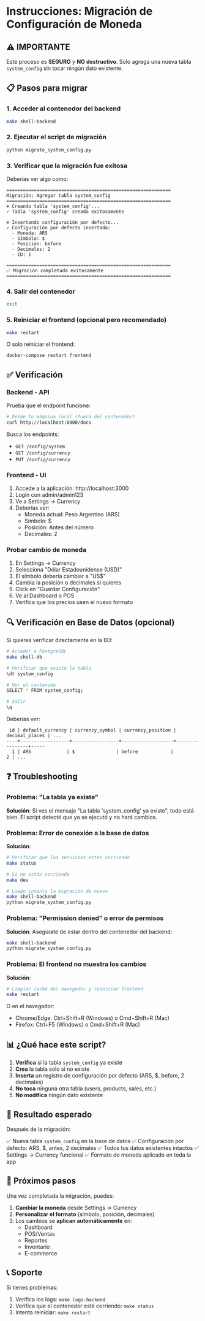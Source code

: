 # Instrucciones: Migración de Configuración de Moneda

## ⚠️ IMPORTANTE
Este proceso es **SEGURO** y **NO destructivo**. Solo agrega una nueva tabla `system_config` sin tocar ningún dato existente.

## 📋 Pasos para migrar

### 1. Acceder al contenedor del backend

```bash
make shell-backend
```

### 2. Ejecutar el script de migración

```bash
python migrate_system_config.py
```

### 3. Verificar que la migración fue exitosa

Deberías ver algo como:

```
============================================================
Migración: Agregar tabla system_config
============================================================
⊕ Creando tabla 'system_config'...
✓ Tabla 'system_config' creada exitosamente

⊕ Insertando configuración por defecto...
✓ Configuración por defecto insertada:
  - Moneda: ARS
  - Símbolo: $
  - Posición: before
  - Decimales: 2
  - ID: 1

============================================================
✅ Migración completada exitosamente
============================================================
```

### 4. Salir del contenedor

```bash
exit
```

### 5. Reiniciar el frontend (opcional pero recomendado)

```bash
make restart
```

O solo reiniciar el frontend:

```bash
docker-compose restart frontend
```

## ✅ Verificación

### Backend - API

Prueba que el endpoint funcione:

```bash
# Desde tu máquina local (fuera del contenedor)
curl http://localhost:8000/docs
```

Busca los endpoints:
- `GET /config/system`
- `GET /config/currency`
- `PUT /config/currency`

### Frontend - UI

1. Accede a la aplicación: http://localhost:3000
2. Login con admin/admin123
3. Ve a Settings → Currency
4. Deberías ver:
   - Moneda actual: Peso Argentino (ARS)
   - Símbolo: $
   - Posición: Antes del número
   - Decimales: 2

### Probar cambio de moneda

1. En Settings → Currency
2. Selecciona "Dólar Estadounidense (USD)"
3. El símbolo debería cambiar a "US$"
4. Cambia la posición o decimales si quieres
5. Click en "Guardar Configuración"
6. Ve al Dashboard o POS
7. Verifica que los precios usen el nuevo formato

## 🔍 Verificación en Base de Datos (opcional)

Si quieres verificar directamente en la BD:

```bash
# Acceder a PostgreSQL
make shell-db

# Verificar que existe la tabla
\dt system_config

# Ver el contenido
SELECT * FROM system_config;

# Salir
\q
```

Deberías ver:
```
 id | default_currency | currency_symbol | currency_position | decimal_places | ...
----+------------------+-----------------+-------------------+----------------+-----
  1 | ARS             | $               | before            |              2 | ...
```

## ❓ Troubleshooting

### Problema: "La tabla ya existe"

**Solución**: Si ves el mensaje "La tabla 'system_config' ya existe", todo está bien. El script detectó que ya se ejecutó y no hará cambios.

### Problema: Error de conexión a la base de datos

**Solución**:
```bash
# Verificar que los servicios estén corriendo
make status

# Si no están corriendo
make dev

# Luego intenta la migración de nuevo
make shell-backend
python migrate_system_config.py
```

### Problema: "Permission denied" o error de permisos

**Solución**: Asegúrate de estar dentro del contenedor del backend:
```bash
make shell-backend
python migrate_system_config.py
```

### Problema: El frontend no muestra los cambios

**Solución**:
```bash
# Limpiar cache del navegador y reiniciar frontend
make restart
```

O en el navegador:
- Chrome/Edge: Ctrl+Shift+R (Windows) o Cmd+Shift+R (Mac)
- Firefox: Ctrl+F5 (Windows) o Cmd+Shift+R (Mac)

## 📊 ¿Qué hace este script?

1. **Verifica** si la tabla `system_config` ya existe
2. **Crea** la tabla solo si no existe
3. **Inserta** un registro de configuración por defecto (ARS, $, before, 2 decimales)
4. **No toca** ninguna otra tabla (users, products, sales, etc.)
5. **No modifica** ningún dato existente

## 🎯 Resultado esperado

Después de la migración:

✅ Nueva tabla `system_config` en la base de datos
✅ Configuración por defecto: ARS, $, antes, 2 decimales
✅ Todos tus datos existentes intactos
✅ Settings → Currency funcional
✅ Formato de moneda aplicado en toda la app

## 🚀 Próximos pasos

Una vez completada la migración, puedes:

1. **Cambiar la moneda** desde Settings → Currency
2. **Personalizar el formato** (símbolo, posición, decimales)
3. Los cambios se **aplican automáticamente** en:
   - Dashboard
   - POS/Ventas
   - Reportes
   - Inventario
   - E-commerce

## 📞 Soporte

Si tienes problemas:
1. Verifica los logs: `make logs-backend`
2. Verifica que el contenedor esté corriendo: `make status`
3. Intenta reiniciar: `make restart`
